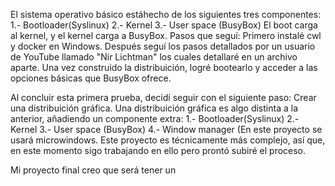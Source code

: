 El sistema operativo básico estáhecho de los siguientes tres componentes:
  1.- Bootloader(Syslinux)  2.- Kernel  3.- User space (BusyBox)
El boot carga al kernel, y el kernel carga a BusyBox.
Pasos que seguí:
  Primero instalé cwl y docker en Windows. 
  Después seguí los pasos detallados por un usuario de YouTube llamado "Nir Lichtman" los cuales detallaré en un archivo aparte.
  Una vez construido la distribuición, logré bootearlo y acceder a las opciones básicas que BusyBox ofrece.

Al concluir esta primera prueba, decidí seguir con el siguiente paso: Crear una distribuición gráfica.
Una distribuición gráfica es algo distinta a la anterior, añadiendo un componente extra:
   1.- Bootloader(Syslinux)  2.- Kernel  3.- User space (BusyBox) 4.- Window manager (En este proyecto se usará microwindows.
Este proyecto es técnicamente más complejo, así que, en este momento sigo trabajando en ello pero prontó subiré el proceso.

Mi proyecto final creo que será tener un 
